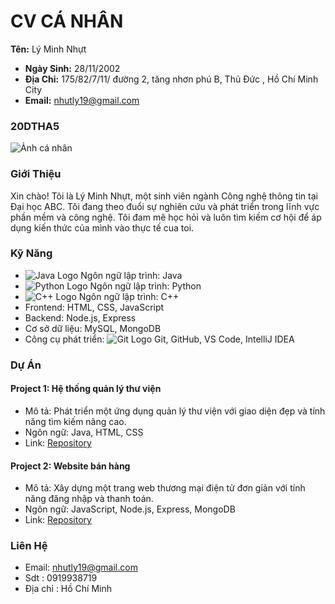 # CV CÁ NHÂN

  **Tên:** Lý Minh Nhựt
- **Ngày Sinh:** 28/11/2002
- **Địa Chỉ:** 175/82/7/11/ đường 2, tăng nhơn phú B, Thủ Đức , Hồ Chí Minh City
- **Email:** nhutly19@gmail.com
### 20DTHA5

![Ảnh cá nhân](https://scontent.fsgn1-1.fna.fbcdn.net/v/t39.30808-1/399505342_3584135855235746_983175597750843886_n.jpg?stp=cp6_dst-jpg_p320x320&_nc_cat=102&ccb=1-7&_nc_sid=5f2048&_nc_ohc=rLbUSXp9IA8AX_6rI-x&_nc_ht=scontent.fsgn1-1.fna&oh=00_AfBPwzh05Gx3zyXOI2EArXN71nmsd0ZFpG4MlQwe0q21GQ&oe=6602D56D)



### Giới Thiệu

Xin chào! Tôi là Lý Minh Nhựt, một sinh viên ngành Công nghệ thông tin tại Đại học ABC. Tôi đang theo đuổi sự nghiên cứu và phát triển trong lĩnh vực phần mềm và công nghệ. Tôi đam mê học hỏi và luôn tìm kiếm cơ hội để áp dụng kiến thức của mình vào thực tế cua toi.

### Kỹ Năng

- ![Java Logo](https://upload.wikimedia.org/wikipedia/en/thumb/3/30/Java_programming_language_logo.svg/80px-Java_programming_language_logo.svg.png) Ngôn ngữ lập trình: Java
- ![Python Logo](https://upload.wikimedia.org/wikipedia/commons/thumb/c/c3/Python-logo-notext.svg/80px-Python-logo-notext.svg.png) Ngôn ngữ lập trình: Python
- ![C++ Logo](https://upload.wikimedia.org/wikipedia/commons/thumb/1/18/ISO_C%2B%2B_Logo.svg/80px-ISO_C%2B%2B_Logo.svg.png) Ngôn ngữ lập trình: C++
- Frontend: HTML, CSS, JavaScript
- Backend: Node.js, Express
- Cơ sở dữ liệu: MySQL, MongoDB
- Công cụ phát triển: ![Git Logo](https://upload.wikimedia.org/wikipedia/commons/thumb/e/e0/Git-logo.svg/80px-Git-logo.svg.png) Git, GitHub, VS Code, IntelliJ IDEA

### Dự Án

#### Project 1: Hệ thống quản lý thư viện
- Mô tả: Phát triển một ứng dụng quản lý thư viện với giao diện đẹp và tính năng tìm kiếm nâng cao.
- Ngôn ngữ: Java, HTML, CSS
- Link: [Repository](link_to_repository)

#### Project 2: Website bán hàng
- Mô tả: Xây dựng một trang web thương mại điện tử đơn giản với tính năng đăng nhập và thanh toán.
- Ngôn ngữ: JavaScript, Node.js, Express, MongoDB
- Link: [Repository](link_to_repository)

### Liên Hệ

- Email: nhutly19@gmail.com
- Sdt : 0919938719
- Địa chỉ : Hồ Chí Minh 